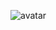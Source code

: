 ![avatar](https://avatars2.githubusercontent.com/u/47551787?s=460&u=f270b0520351c6398b321fa46a92115d478866aa&v=4)
